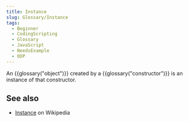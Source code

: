 ```yaml
---
title: Instance
slug: Glossary/Instance
tags:
  - Beginner
  - CodingScripting
  - Glossary
  - JavaScript
  - NeedsExample
  - OOP
---
```

An {{glossary("object")}} created by a {{glossary("constructor")}} is an instance of that constructor.

## See also

- [Instance](https://en.wikipedia.org/wiki/Instance_(computer_science)) on Wikipedia
